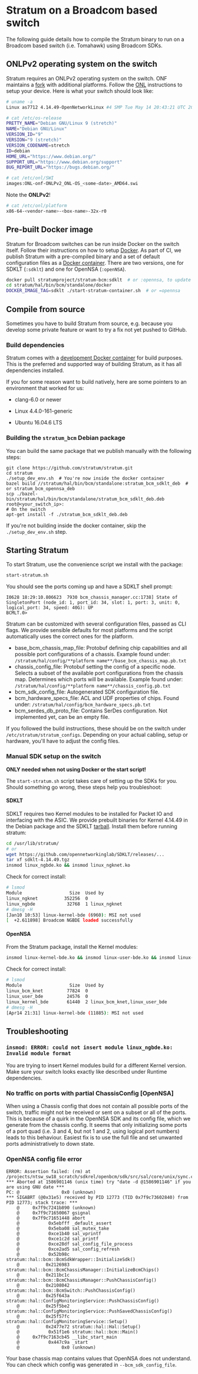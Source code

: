 <!--
Copyright 2019 Dell, Inc.
Copyright 2019-present Open Networking Foundation

SPDX-License-Identifier: Apache-2.0
-->
# Stratum on a Broadcom based switch

The following guide details how to compile the Stratum binary to run on a Broadcom based switch (i.e. Tomahawk) using Broadcom SDKs.

## ONLPv2 operating system on the switch
Stratum requires an ONLPv2 operating system on the switch. ONF maintains a [fork](https://github.com/opennetworkinglab/OpenNetworkLinux) with additional platforms. Follow the [ONL](https://opennetlinux.org/doc-building.html) instructions to setup your device. Here is what your switch should look like:

```bash
# uname -a
Linux as7712 4.14.49-OpenNetworkLinux #4 SMP Tue May 14 20:43:21 UTC 2019 x86_64 GNU/Linux
```

```bash
# cat /etc/os-release
PRETTY_NAME="Debian GNU/Linux 9 (stretch)"
NAME="Debian GNU/Linux"
VERSION_ID="9"
VERSION="9 (stretch)"
VERSION_CODENAME=stretch
ID=debian
HOME_URL="https://www.debian.org/"
SUPPORT_URL="https://www.debian.org/support"
BUG_REPORT_URL="https://bugs.debian.org/"
```

```bash
# cat /etc/onl/SWI
images:ONL-onf-ONLPv2_ONL-OS_<some-date>_AMD64.swi
```
Note the **ONLPv2**!

```bash
# cat /etc/onl/platform
x86-64-<vendor-name>-<box-name>-32x-r0
```

## Pre-built Docker image

Stratum for Broadcom switches can be run inside Docker on the switch itself.
Follow their instructions on how to setup [Docker](https://docs.docker.com/engine/install/).
As part of CI, we publish Stratum with a pre-compiled binary and a set of default configuration files as a [Docker container](https://hub.docker.com/repository/docker/stratumproject/stratum-bcm).
There are two versions, one for SDKLT (`:sdklt`) and one for OpenNSA (`:openNSA`).

```bash
docker pull stratumproject/stratum-bcm:sdklt  # or :opennsa, to update the image
cd stratum/hal/bin/bcm/standalone/docker
DOCKER_IMAGE_TAG=sdklt ./start-stratum-container.sh  # or =opennsa
```

## Compile from source

Sometimes you have to build Stratum from source, e.g. because you develop some private feature or want to try a fix not yet pushed to GitHub.

### Build dependencies

Stratum comes with a [development Docker container](https://github.com/stratum/stratum#development-environment) for build purposes. This is the preferred and supported way of building Stratum, as it has all dependencies installed.

If you for some reason want to build natively, here are some pointers to an environment that worked for us:

- clang-6.0 or newer

- Linux 4.4.0-161-generic

- Ubuntu 16.04.6 LTS

### Building the `stratum_bcm` Debian package

You can build the same package that we publish manually with the following steps:

```
git clone https://github.com/stratum/stratum.git
cd stratum
./setup_dev_env.sh  # You're now inside the docker container
bazel build //stratum/hal/bin/bcm/standalone:stratum_bcm_sdklt_deb  # or stratum_bcm_opennsa_deb
scp ./bazel-bin/stratum/hal/bin/bcm/standalone/stratum_bcm_sdklt_deb.deb root@<your_switch_ip>:
# On the switch
apt-get install -f ./stratum_bcm_sdklt_deb.deb
```

If you're not building inside the docker container, skip the `./setup_dev_env.sh` step.

## Starting Stratum

To start Stratum, use the convenience script we install with the package:

```bash
start-stratum.sh
```

You should see the ports coming up and have a SDKLT shell prompt:
```
I0628 18:29:10.806623  7930 bcm_chassis_manager.cc:1738] State of SingletonPort (node_id: 1, port_id: 34, slot: 1, port: 3, unit: 0, logical_port: 34, speed: 40G): UP
BCMLT.0>
```

Stratum can be customized with several configuration files, passed as CLI flags.
We provide sensible defaults for most platforms and the script automatically
uses the correct ones for the platform.

- base_bcm_chassis_map_file: Protobuf defining chip capabilities and all possible port configurations of a chassis.
    Example found under: `/stratum/hal/config/**platform name**/base_bcm_chassis_map.pb.txt`
- chassis_config_file: Protobuf setting the config of a specific node.
    Selects a subset of the available port configurations from the chassis map. Determines
    which ports will be available.
    Example found under: `/stratum/hal/config/**platform name**/chassis_config.pb.txt`
- bcm_sdk_config_file: Autogenerated SDK configuration file.
- bcm_hardware_specs_file: ACL and UDF properties of chips. Found under: `/stratum/hal/config/bcm_hardware_specs.pb.txt`
- bcm_serdes_db_proto_file: Contains SerDes configuration. Not implemented yet, can be an empty file.

If you followed the build instructions, these should be on the switch under `/etc/stratum/stratum_configs`.
Depending on your actual cabling, setup or hardware, you'll have to adjust the config files.

### Manual SDK setup on the switch

**ONLY needed when not using Docker or the start script!**

The `start-stratum.sh` script takes care of setting up the SDKs for you. Should
something go wrong, these steps help you troubleshoot:

#### SDKLT

SDKLT requires two Kernel modules to be installed for Packet IO and interfacing with the ASIC. We provide prebuilt binaries for Kernel 4.14.49 in the Debian package and the SDKLT [tarball](https://github.com/opennetworkinglab/SDKLT/releases). Install them before running stratum:

```bash
cd /usr/lib/stratum/
# or
wget https://github.com/opennetworkinglab/SDKLT/releases/...
tar xf sdklt-4.14.49.tgz
insmod linux_ngbde.ko && insmod linux_ngknet.ko
```

Check for correct install:

```bash
# lsmod
Module                  Size  Used by
linux_ngknet          352256  0
linux_ngbde            32768  1 linux_ngknet
# dmesg -H
[Jan10 10:53] linux-kernel-bde (6960): MSI not used
[  +2.611898] Broadcom NGBDE loaded successfully
```

#### OpenNSA

From the Stratum package, install the Kernel modules:

```bash
insmod linux-kernel-bde.ko && insmod linux-user-bde.ko && insmod linux-bcm-knet.ko
```

Check for correct install:

```bash
# lsmod
Module                  Size  Used by
linux_bcm_knet         77824  0
linux_user_bde         24576  0
linux_kernel_bde       61440  2 linux_bcm_knet,linux_user_bde
# dmesg -H
[Apr14 21:31] linux-kernel-bde (11885): MSI not used
```

## Troubleshooting

### `insmod: ERROR: could not insert module linux_ngbde.ko: Invalid module format`

You are trying to insert Kernel modules build for a different Kernel version. Make sure your switch looks exactly like described under Runtime dependencies.


### No traffic on ports with partial ChassisConfig [OpenNSA]

When using a Chassis config that does not contain all possible ports of the
switch, traffic might not be received or sent on a subset or all of the ports.
This is because of a quirk in the OpenNSA SDK and its config file, which we
generate from the chassis config. It seems that only initializing some ports
of a port quad (i.e. 3 and 4, but not 1 and 2, using logical port numbers)
leads to this behaviour. Easiest fix is to use the full file and set unwanted
ports administratively to down state.

### OpenNSA config file error

```
ERROR: Assertion failed: (rm) at /projects/ntsw_sw18_scratch/sdkrel/openbcm/sdk/src/sal/core/unix/sync.c:556
*** Aborted at 1586901146 (unix time) try "date -d @1586901146" if you are using GNU date ***
PC: @                0x0 (unknown)
*** SIGABRT (@0x31e5) received by PID 12773 (TID 0x7f9c73602840) from PID 12773; stack trace: ***
    @     0x7f9c7241b890 (unknown)
    @     0x7f9c71650067 gsignal
    @     0x7f9c71651448 abort
    @           0x5ebfff _default_assert
    @           0x5eba08 sal_mutex_take
    @           0xce1b40 sal_vprintf
    @           0xce1c2d sal_printf
    @           0xce28df sal_config_file_process
    @           0xce2ad5 sal_config_refresh
    @           0x52b98c stratum::hal::bcm::BcmSdkWrapper::InitializeSdk()
    @          0x2126983 stratum::hal::bcm::BcmChassisManager::InitializeBcmChips()
    @          0x211bc1c stratum::hal::bcm::BcmChassisManager::PushChassisConfig()
    @          0x2108042 stratum::hal::bcm::BcmSwitch::PushChassisConfig()
    @          0x25f643a stratum::hal::ConfigMonitoringService::PushChassisConfig()
    @          0x25f5be2 stratum::hal::ConfigMonitoringService::PushSavedChassisConfig()
    @          0x25f57fc stratum::hal::ConfigMonitoringService::Setup()
    @          0x2477e72 stratum::hal::Hal::Setup()
    @           0x51f1e6 stratum::hal::bcm::Main()
    @     0x7f9c7163cb45 __libc_start_main
    @           0x447c9a _start
    @                0x0 (unknown)
```

Your base chassis map contains values that OpenNSA does not understand. You can
check which config was generated in `--bcm_sdk_config_file`.
